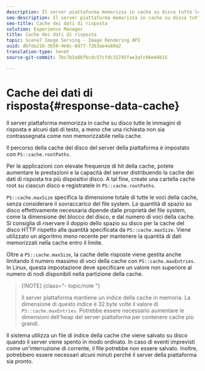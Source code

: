```yaml
---
description: Il server piattaforma memorizza in cache su disco tutte le immagini di risposta e alcuni dati di testo, a meno che una richiesta non sia contrassegnata come non memorizzabile nella cache.
seo-description: Il server piattaforma memorizza in cache su disco tutte le immagini di risposta e alcuni dati di testo, a meno che una richiesta non sia contrassegnata come non memorizzabile nella cache.
seo-title: Cache dei dati di risposta
solution: Experience Manager
title: Cache dei dati di risposta
topic: Scene7 Image Serving - Image Rendering API
uuid: dbfda210-3b50-4e8c-8d77-7263ae4e80a2
translation-type: tm+mt
source-git-commit: 7bc7b3a86fbcdc57cfdc31745fae3afc06e44b15

---
```



# Cache dei dati di risposta{#response-data-cache}

Il server piattaforma memorizza in cache su disco tutte le immagini di risposta e alcuni dati di testo, a meno che una richiesta non sia contrassegnata come non memorizzabile nella cache.

Il percorso della cache del disco del server della piattaforma è impostato con `PS::cache.rootPaths`.

Per le applicazioni con elevate frequenze di hit della cache, potete aumentare le prestazioni e la capacità del server distribuendo la cache dei dati di risposta tra più dispositivi disco. A tal fine, create una cartella cache root su ciascun disco e registratele in `PS::cache.rootPaths`.

`PS::cache.maxSize` specifica la dimensione totale di tutte le voci della cache, senza considerare il sovraccarico del file system. La quantità di spazio su disco effettivamente necessaria dipende dalle proprietà del file system, come la dimensione del blocco del disco, e dal numero di voci della cache. Si consiglia di riservare il doppio dello spazio su disco per la cache del disco HTTP rispetto alla quantità specificata da `PS::cache.maxSize`. Viene utilizzato un algoritmo meno recente per mantenere la quantità di dati memorizzati nella cache entro il limite.

Oltre a `PS::cache.maxSize`, la cache delle risposte viene gestita anche limitando il numero massimo di voci della cache con `PS::cache.maxEntries`. In Linux, questa impostazione deve specificare un valore non superiore al numero di nodi disponibili nella partizione della cache.

>[!NOTE] {class=&quot;- topic/note &quot;}
>
>Il server piattaforma mantiene un indice della cache in memoria. La dimensione di questo indice è 32 byte volte il valore di `PS::cache.maxEntries`. Potrebbe essere necessario aumentare le dimensioni dell&#39;heap del server piattaforma per contenere cache più grandi.

Il sistema utilizza un file di indice della cache che viene salvato su disco quando il server viene spento in modo ordinato. In caso di eventi imprevisti come un&#39;interruzione di corrente, il file potrebbe non essere salvato. Inoltre, potrebbero essere necessari alcuni minuti perché il server della piattaforma sia pronto.
